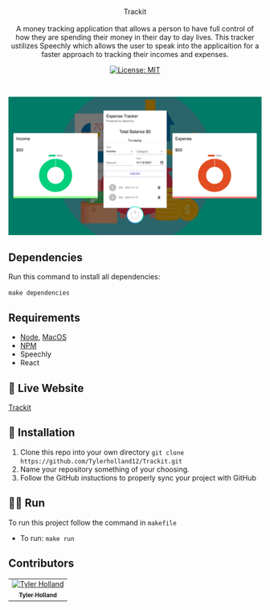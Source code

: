 <p align="center">
Trackit
<br>
<br>
A money tracking application that allows a person to have full control of how they are spending their money in their day to day lives. This tracker ustilizes Speechly which allows the user to speak into the applicaition for a faster approach to tracking their incomes and expenses.
</p>
<p align="center">
  <a href="#" target="_blank">
    <img alt="License: MIT" src="https://img.shields.io/badge/License-MIT-yellow.svg" />
  </a>
</p>
<br>

![alt text](https://github.com/Tylerholland12/React-Expense-Tracker/blob/main/trackit.png?raw=true)

## Dependencies

Run this command to install all dependencies:

`make dependencies`

## Requirements 
- [Node](https://nodejs.org/en/), [MacOS](https://formulae.brew.sh/formula/node)
- [NPM](https://www.npmjs.com/get-npm)
- Speechly
- React

## 🎥 Live Website
[Trackit](https://tswivel.netlify.app/)

## 🏁 Installation

1. Clone this repo into your own directory `git clone https://github.com/Tylerholland12/Trackit.git`
1. Name your repository something of your choosing. 
1. Follow the GitHub instuctions to properly sync your project with GitHub

## 🏃🏾 Run 
To run this project follow the command in `makefile`

- To run:
`make run`

## Contributors

<table>
  <tr>
    <td align="center"><a href="https://github.com/tylerholland12"><img src="https://avatars1.githubusercontent.com/u/29693747?s=460&v=4" width="75px;" alt="Tyler Holland"/><br /><sub><b>Tyler Holland</b></sub></a><br/></td>
</table>